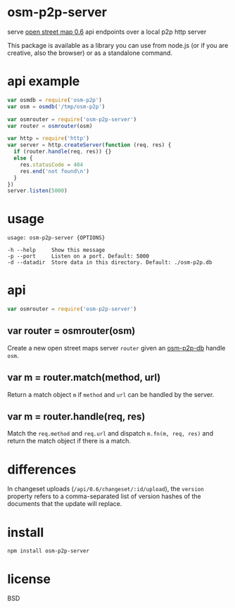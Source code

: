 # osm-p2p-server

serve [open street map 0.6](http://wiki.openstreetmap.org/wiki/API_v0.6)
api endpoints over a local p2p http server

This package is available as a library you can use from node.js (or if you are
creative, also the browser) or as a standalone command.

# api example

``` js
var osmdb = require('osm-p2p')
var osm = osmdb('/tmp/osm-p2p')

var osmrouter = require('osm-p2p-server')
var router = osmrouter(osm)

var http = require('http')
var server = http.createServer(function (req, res) {
  if (router.handle(req, res)) {}
  else {
    res.statusCode = 404
    res.end('not found\n')
  }
})
server.listen(5000)
```

# usage

```
usage: osm-p2p-server {OPTIONS}

-h --help     Show this message
-p --port     Listen on a port. Default: 5000
-d --datadir  Store data in this directory. Default: ./osm-p2p.db

```

# api

``` js
var osmrouter = require('osm-p2p-server')
```

## var router = osmrouter(osm)

Create a new open street maps server `router` given an
[osm-p2p-db](https://npmjs.com/package/osm-p2p-db) handle `osm`.

## var m = router.match(method, url)

Return a match object `m` if `method` and `url` can be handled by the server.

## var m = router.handle(req, res)

Match the `req.method` and `req.url` and dispatch `m.fn(m, req, res)` and return
the match object if there is a match.

# differences

In changeset uploads (`/api/0.6/changeset/:id/upload`), the `version` property
refers to a comma-separated list of version hashes of the documents that the
update will replace.

# install

```
npm install osm-p2p-server
```

# license

BSD
